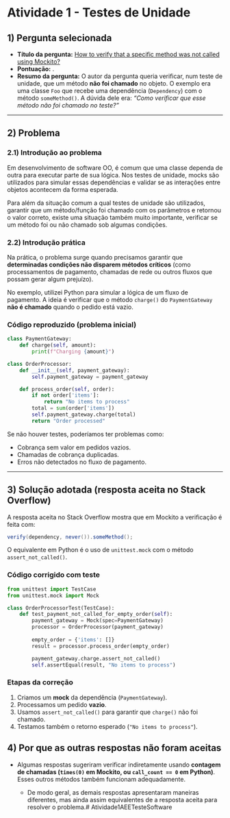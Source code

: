 # Atividade 1 - Testes de Unidade

## 1) Pergunta selecionada

* **Título da pergunta:** [How to verify that a specific method was not called using Mockito?](https://stackoverflow.com/questions/12862659/how-to-verify-that-a-specific-method-was-not-called-using-mockito)
* **Pontuação:** .
* **Resumo da pergunta:**
  O autor da pergunta queria verificar, num teste de unidade, que um método **não foi chamado** no objeto. O exemplo era uma classe `Foo` que recebe uma dependência (`Dependency`) com o método `someMethod()`. A dúvida dele era: *“Como verificar que esse método não foi chamado no teste?”*

---

## 2) Problema
### 2.1) Introdução ao problema
Em desenvolvimento de software OO, é comum que uma classe dependa de outra para executar parte de sua lógica. Nos testes de unidade, mocks são utilizados para simular essas dependências e validar se as interações entre objetos acontecem da forma esperada.

Para além da situação comum a qual testes de unidade são utilizados, garantir que um método/função foi chamado com os parâmetros e retornou o valor  correto, existe uma situação também muito importante, verificar se um método foi ou não chamado sob algumas condições.

### 2.2) Introdução prática
Na prática, o problema surge quando precisamos garantir que **determinadas condições não disparem métodos críticos** (como processamentos de pagamento, chamadas de rede ou outros fluxos que possam gerar algum prejuízo).

No exemplo, utilizei Python para simular a lógica de um fluxo de pagamento. A ideia é verificar que o método `charge()` do `PaymentGateway` **não é chamado** quando o pedido está vazio.

### Código reproduzido (problema inicial)

```python
class PaymentGateway:
    def charge(self, amount):
        print(f"Charging {amount}")

class OrderProcessor:
    def __init__(self, payment_gateway):
        self.payment_gateway = payment_gateway

    def process_order(self, order):
        if not order['items']:
            return "No items to process"
        total = sum(order['items'])
        self.payment_gateway.charge(total)
        return "Order processed"
```

Se não houver testes, poderíamos ter problemas como:

* Cobrança sem valor em pedidos vazios.
* Chamadas de cobrança duplicadas.
* Erros não detectados no fluxo de pagamento.

---

## 3) Solução adotada (resposta aceita no Stack Overflow)

A resposta aceita no Stack Overflow mostra que em Mockito a verificação é feita com:

```java
verify(dependency, never()).someMethod();
```

O equivalente em Python é o uso de `unittest.mock` com o método `assert_not_called()`.

### Código corrigido com teste

```python
from unittest import TestCase
from unittest.mock import Mock

class OrderProcessorTest(TestCase):
    def test_payment_not_called_for_empty_order(self):
        payment_gateway = Mock(spec=PaymentGateway)
        processor = OrderProcessor(payment_gateway)
        
        empty_order = {'items': []}
        result = processor.process_order(empty_order)

        payment_gateway.charge.assert_not_called()
        self.assertEqual(result, "No items to process")
```

### Etapas da correção

1. Criamos um **mock** da dependência (`PaymentGateway`).
2. Processamos um pedido **vazio**.
3. Usamos `assert_not_called()` para garantir que `charge()` não foi chamado.
4. Testamos também o retorno esperado (`"No items to process"`).

## 4) Por que as outras respostas não foram aceitas

* Algumas respostas sugeriram verificar indiretamente usando **contagem de chamadas (`times(0)` em Mockito, ou `call_count == 0` em Python)**. Esses outros métodos também funcionam adequadamente.

  * De modo geral, as demais respostas apresentaram maneiras diferentes, mas ainda assim equivalentes de a resposta aceita para resolver o problema.#   A t i v i d a d e 1 A E E T e s t e S o f t w a r e 
 
 
